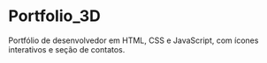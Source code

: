 # Portfolio_3D
Portfólio de desenvolvedor em HTML, CSS e JavaScript, com ícones interativos e seção de contatos.
